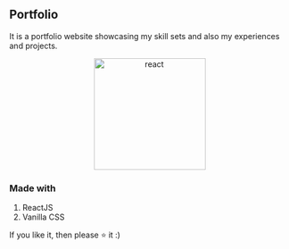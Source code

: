 ## Portfolio

It is a portfolio website showcasing my skill sets and also my experiences and projects.

<p align="center">
<img src="https://upload.wikimedia.org/wikipedia/commons/thumb/a/a7/React-icon.svg/1200px-React-icon.svg.png" alt="react" height="200"/>
</p>

### Made with
1. ReactJS
2. Vanilla CSS

If you like it, then please :star: it :)
